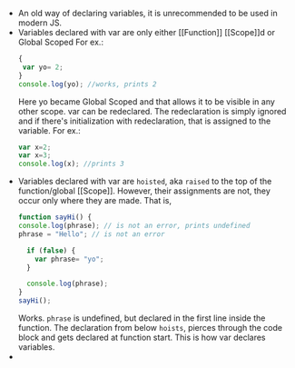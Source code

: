 - An old way of declaring variables, it is unrecommended to be used in modern JS.
- Variables declared with var are only either [[Function]] [[Scope]]d or Global Scoped
  For ex.:
  ```js
  {
   var yo= 2;
  }
  console.log(yo); //works, prints 2
  ```
  Here yo became Global Scoped and that allows it to be visible in any other scope.
  var can be redeclared. The redeclaration is simply ignored and if there's initialization with redeclaration, that is assigned to the variable.
  For ex.:
  ```js
  var x=2;
  var x=3;
  console.log(x); //prints 3
  ```
- Variables declared with var are ``hoisted``, aka ``raised`` to the top of the function/global [[Scope]].
  However, their assignments are not, they occur only where they are made.
  That is,
  ```js
  function sayHi() {
  console.log(phrase); // is not an error, prints undefined
  phrase = "Hello"; // is not an error
  
    if (false) {
      var phrase= "yo";
    }
  
    console.log(phrase);
  }
  sayHi();
  ```
  Works. ``phrase`` is undefined, but declared in the first line inside the function. The declaration from below ``hoists``, pierces through the code block and gets declared at function start. This is how var declares variables.
-